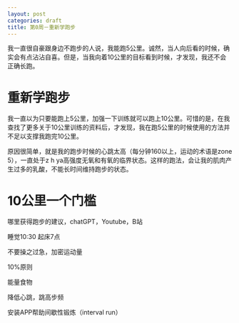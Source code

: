 ```yaml
---
layout: post
categories: draft
title: 第0周－重新学跑步
---
```


我一直很自豪跟身边不跑步的人说，我能跑5公里。诚然，当人向后看的时候，确实会有点沾沾自喜。但是，当我向着10公里的目标看到时候，才发现，我还不会正确长跑。



# 重新学跑步

我一直以为只要能跑上5公里，加强一下训练就可以跑上10公里。可惜的是，在我查找了更多关于10公里训练的资料后，才发现，我在跑5公里的时候使用的方法并不足以支撑我跑完10公里。

原因很简单，就是我的跑步时候的心跳太高（每分钟160以上，运动的术语是zone 5），一直处于z h ya高强度无氧和有氧的临界状态。这样的跑法，会让我的肌肉产生过多的乳酸，不能长时间维持跑步的状态。


# 10公里一个门槛




哪里获得跑步的建议，chatGPT，Youtube，B站

睡觉10:30
起床7点

不要操之过急，加密运动量

10%原则

能量食物

降低心跳，跳高步频

安装APP帮助间歇性锻炼（interval run）
<!--stackedit_data:
eyJoaXN0b3J5IjpbMTYyMTcxMzgyOCw3MjM1NTk5MCwtMTI2MD
MyNDIwMiwtNzQxNDg4ODgxXX0=
-->